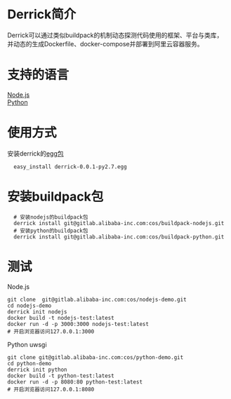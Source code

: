 # Derrick简介
Derrick可以通过类似buildpack的机制动态探测代码使用的框架、平台与类库，并动态的生成Dockerfile、docker-compose并部署到阿里云容器服务。       

# 支持的语言  
<a href="http://gitlab.alibaba-inc.com/cos/derrick/blob/master/docs/nodejs.md">Node.js</a>      
<a href="http://gitlab.alibaba-inc.com/cos/derrick/blob/master/docs/python.md">Python</a>    


# 使用方式   
安装derrick的<a href="http://gitlab.alibaba-inc.com/cos/derrick/blob/master/dist/derrick-0.0.1-py2.7.egg" target="_blank">egg包</a>  

```
  easy_install derrick-0.0.1-py2.7.egg
```

# 安装buildpack包   

```
  # 安装nodejs的buildpack包
  derrick install git@gitlab.alibaba-inc.com:cos/buildpack-nodejs.git
  # 安装python的buildpack包
  derrick install git@gitlab.alibaba-inc.com:cos/buildpack-python.git
```

# 测试

Node.js
```
git clone  git@gitlab.alibaba-inc.com:cos/nodejs-demo.git
cd nodejs-demo
derrick init nodejs
docker build -t nodejs-test:latest
docker run -d -p 3000:3000 nodejs-test:latest
# 开启浏览器访问127.0.0.1:3000  
```

Python uwsgi
```
git clone git@gitlab.alibaba-inc.com:cos/python-demo.git
cd python-demo
derrick init python
docker build -t python-test:latest
docker run -d -p 8080:80 python-test:latest
# 开启浏览器访问127.0.0.1:8080
```
